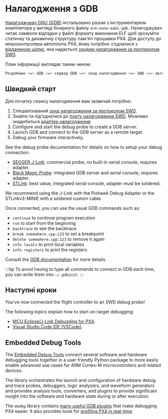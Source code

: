 # Налагодження з GDB

[Налагоджувач GNU (GDB)](https://sourceware.org/gdb/download/onlinedocs/gdb/index.html) інстальовано разом з інструментарієм компілятора у вигляді бінарного файлу `arm-none-eabi-gdb`. Налагоджувач читає символи відладки у файлі формату виконання ELF щоб зрозуміти статичну та динамічну структуру пам'яті прошивки PX4. Для доступу до мікроконтролера автопілота PX4, йому потрібно з'єднатися з [віддаленою ціллю](https://sourceware.org/gdb/download/onlinedocs/gdb/Connecting.html), яка надається [зондом налагодження за протоколом SWD](swd_debug.md).

Плин інформації виглядає таким чином:

```sh
Розробник <=> GDB <=> сервер GDB <=> зонд налагодження <=> SWD <=> автопілот PX4.
```

## Швидкий старт

Для початку сеансу налагодження вам зазвичай потрібно:

1. Спеціалізований [зонд налагодження за протоколом SWD](../debug/swd_debug.md#debug-probes).
2. Знайти та під'єднатися до [порту налагодження SWD](../debug/swd_debug.md#autopilot-debug-ports). Можливо знадобиться [адаптер налагодження](swd_debug.md#debug-adapters).
3. Configure and start the debug probe to create a GDB server.
4. Launch GDB and connect to the GDB server as a remote target.
5. Debug your firmware interactively.

See the debug probe documentation for details on how to setup your debug connection:

- [SEGGER J-Link](probe_jlink.md): commercial probe, no built-in serial console, requires adapter.
- [Black Magic Probe](probe_bmp.md): integrated GDB server and serial console, requires adapter.
- [STLink](probe_stlink): best value, integrated serial console, adapter must be soldered.

We recommend using the J-Link with the Pixhawk Debug Adapter or the STLinkv3-MINIE with a soldered custom cable.

Once connected, you can use the usual GDB commands such as:

- `continue` to continue program execution
- `run` to start from the beginning
- `backtrace` to see the backtrace
- `break somewhere.cpp:123` to set a breakpoint
- `delete somewhere.cpp:123` to remove it again
- `info locals` to print local variables
- `info registers` to print the registers

Consult the [GDB documentation](https://sourceware.org/gdb/download/onlinedocs/gdb/index.html) for more details.

:::tip
To avoid having to type all commands to connect in GDB each time, you can write them into `~/.gdbinit`.
:::

## Наступні кроки

You've now connected the flight controller to an SWD debug probe!

The following topics explain how to start on-target debugging:

- [MCU Eclipse/J-Link Debugging for PX4](eclipse_jlink.md).
- [Visual Studio Code IDE (VSCode)](../dev_setup/vscode.md).

## Embedded Debug Tools

The [Embedded Debug Tools](https://pypi.org/project/emdbg/) connect several software and hardware debugging tools together in a user friendly Python package to more easily enable advanced use cases for ARM Cortex-M microcontrollers and related devices.

The library orchestrates the launch and configuration of hardware debug and trace probes, debuggers, logic analyzers, and waveform generators and provides analysis tools, converters, and plugins to provide significant insight into the software and hardware state during or after execution.

The `emdbg` library contains [many useful GDB plugins](https://github.com/Auterion/embedded-debug-tools/blob/main/src/emdbg/debug/gdb.md#user-commands) that make debugging PX4 easier. It also provides tools for [profiling PX4 in real-time](https://github.com/Auterion/embedded-debug-tools/tree/main/ext/orbetto).
